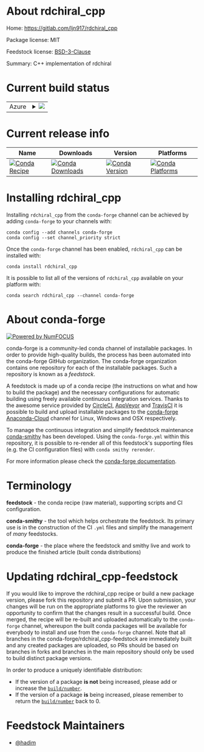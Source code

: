 About rdchiral_cpp
==================

Home: https://gitlab.com/ljn917/rdchiral_cpp

Package license: MIT

Feedstock license: [BSD-3-Clause](https://github.com/conda-forge/rdchiral_cpp-feedstock/blob/master/LICENSE.txt)

Summary: C++ implementation of rdchiral

Current build status
====================


<table>
    
  <tr>
    <td>Azure</td>
    <td>
      <details>
        <summary>
          <a href="https://dev.azure.com/conda-forge/feedstock-builds/_build/latest?definitionId=14273&branchName=master">
            <img src="https://dev.azure.com/conda-forge/feedstock-builds/_apis/build/status/rdchiral_cpp-feedstock?branchName=master">
          </a>
        </summary>
        <table>
          <thead><tr><th>Variant</th><th>Status</th></tr></thead>
          <tbody><tr>
              <td>linux_64_python3.7.____cpythonrdkit_version2020.09.5</td>
              <td>
                <a href="https://dev.azure.com/conda-forge/feedstock-builds/_build/latest?definitionId=14273&branchName=master">
                  <img src="https://dev.azure.com/conda-forge/feedstock-builds/_apis/build/status/rdchiral_cpp-feedstock?branchName=master&jobName=linux&configuration=linux_64_python3.7.____cpythonrdkit_version2020.09.5" alt="variant">
                </a>
              </td>
            </tr><tr>
              <td>linux_64_python3.7.____cpythonrdkit_version2021.03.5</td>
              <td>
                <a href="https://dev.azure.com/conda-forge/feedstock-builds/_build/latest?definitionId=14273&branchName=master">
                  <img src="https://dev.azure.com/conda-forge/feedstock-builds/_apis/build/status/rdchiral_cpp-feedstock?branchName=master&jobName=linux&configuration=linux_64_python3.7.____cpythonrdkit_version2021.03.5" alt="variant">
                </a>
              </td>
            </tr><tr>
              <td>linux_64_python3.7.____cpythonrdkit_version2021.09.1</td>
              <td>
                <a href="https://dev.azure.com/conda-forge/feedstock-builds/_build/latest?definitionId=14273&branchName=master">
                  <img src="https://dev.azure.com/conda-forge/feedstock-builds/_apis/build/status/rdchiral_cpp-feedstock?branchName=master&jobName=linux&configuration=linux_64_python3.7.____cpythonrdkit_version2021.09.1" alt="variant">
                </a>
              </td>
            </tr><tr>
              <td>linux_64_python3.8.____cpythonrdkit_version2020.09.5</td>
              <td>
                <a href="https://dev.azure.com/conda-forge/feedstock-builds/_build/latest?definitionId=14273&branchName=master">
                  <img src="https://dev.azure.com/conda-forge/feedstock-builds/_apis/build/status/rdchiral_cpp-feedstock?branchName=master&jobName=linux&configuration=linux_64_python3.8.____cpythonrdkit_version2020.09.5" alt="variant">
                </a>
              </td>
            </tr><tr>
              <td>linux_64_python3.8.____cpythonrdkit_version2021.03.5</td>
              <td>
                <a href="https://dev.azure.com/conda-forge/feedstock-builds/_build/latest?definitionId=14273&branchName=master">
                  <img src="https://dev.azure.com/conda-forge/feedstock-builds/_apis/build/status/rdchiral_cpp-feedstock?branchName=master&jobName=linux&configuration=linux_64_python3.8.____cpythonrdkit_version2021.03.5" alt="variant">
                </a>
              </td>
            </tr><tr>
              <td>linux_64_python3.8.____cpythonrdkit_version2021.09.1</td>
              <td>
                <a href="https://dev.azure.com/conda-forge/feedstock-builds/_build/latest?definitionId=14273&branchName=master">
                  <img src="https://dev.azure.com/conda-forge/feedstock-builds/_apis/build/status/rdchiral_cpp-feedstock?branchName=master&jobName=linux&configuration=linux_64_python3.8.____cpythonrdkit_version2021.09.1" alt="variant">
                </a>
              </td>
            </tr><tr>
              <td>linux_64_python3.9.____cpythonrdkit_version2020.09.5</td>
              <td>
                <a href="https://dev.azure.com/conda-forge/feedstock-builds/_build/latest?definitionId=14273&branchName=master">
                  <img src="https://dev.azure.com/conda-forge/feedstock-builds/_apis/build/status/rdchiral_cpp-feedstock?branchName=master&jobName=linux&configuration=linux_64_python3.9.____cpythonrdkit_version2020.09.5" alt="variant">
                </a>
              </td>
            </tr><tr>
              <td>linux_64_python3.9.____cpythonrdkit_version2021.03.5</td>
              <td>
                <a href="https://dev.azure.com/conda-forge/feedstock-builds/_build/latest?definitionId=14273&branchName=master">
                  <img src="https://dev.azure.com/conda-forge/feedstock-builds/_apis/build/status/rdchiral_cpp-feedstock?branchName=master&jobName=linux&configuration=linux_64_python3.9.____cpythonrdkit_version2021.03.5" alt="variant">
                </a>
              </td>
            </tr><tr>
              <td>linux_64_python3.9.____cpythonrdkit_version2021.09.1</td>
              <td>
                <a href="https://dev.azure.com/conda-forge/feedstock-builds/_build/latest?definitionId=14273&branchName=master">
                  <img src="https://dev.azure.com/conda-forge/feedstock-builds/_apis/build/status/rdchiral_cpp-feedstock?branchName=master&jobName=linux&configuration=linux_64_python3.9.____cpythonrdkit_version2021.09.1" alt="variant">
                </a>
              </td>
            </tr>
          </tbody>
        </table>
      </details>
    </td>
  </tr>
</table>

Current release info
====================

| Name | Downloads | Version | Platforms |
| --- | --- | --- | --- |
| [![Conda Recipe](https://img.shields.io/badge/recipe-rdchiral_cpp-green.svg)](https://anaconda.org/conda-forge/rdchiral_cpp) | [![Conda Downloads](https://img.shields.io/conda/dn/conda-forge/rdchiral_cpp.svg)](https://anaconda.org/conda-forge/rdchiral_cpp) | [![Conda Version](https://img.shields.io/conda/vn/conda-forge/rdchiral_cpp.svg)](https://anaconda.org/conda-forge/rdchiral_cpp) | [![Conda Platforms](https://img.shields.io/conda/pn/conda-forge/rdchiral_cpp.svg)](https://anaconda.org/conda-forge/rdchiral_cpp) |

Installing rdchiral_cpp
=======================

Installing `rdchiral_cpp` from the `conda-forge` channel can be achieved by adding `conda-forge` to your channels with:

```
conda config --add channels conda-forge
conda config --set channel_priority strict
```

Once the `conda-forge` channel has been enabled, `rdchiral_cpp` can be installed with:

```
conda install rdchiral_cpp
```

It is possible to list all of the versions of `rdchiral_cpp` available on your platform with:

```
conda search rdchiral_cpp --channel conda-forge
```


About conda-forge
=================

[![Powered by NumFOCUS](https://img.shields.io/badge/powered%20by-NumFOCUS-orange.svg?style=flat&colorA=E1523D&colorB=007D8A)](http://numfocus.org)

conda-forge is a community-led conda channel of installable packages.
In order to provide high-quality builds, the process has been automated into the
conda-forge GitHub organization. The conda-forge organization contains one repository
for each of the installable packages. Such a repository is known as a *feedstock*.

A feedstock is made up of a conda recipe (the instructions on what and how to build
the package) and the necessary configurations for automatic building using freely
available continuous integration services. Thanks to the awesome service provided by
[CircleCI](https://circleci.com/), [AppVeyor](https://www.appveyor.com/)
and [TravisCI](https://travis-ci.com/) it is possible to build and upload installable
packages to the [conda-forge](https://anaconda.org/conda-forge)
[Anaconda-Cloud](https://anaconda.org/) channel for Linux, Windows and OSX respectively.

To manage the continuous integration and simplify feedstock maintenance
[conda-smithy](https://github.com/conda-forge/conda-smithy) has been developed.
Using the ``conda-forge.yml`` within this repository, it is possible to re-render all of
this feedstock's supporting files (e.g. the CI configuration files) with ``conda smithy rerender``.

For more information please check the [conda-forge documentation](https://conda-forge.org/docs/).

Terminology
===========

**feedstock** - the conda recipe (raw material), supporting scripts and CI configuration.

**conda-smithy** - the tool which helps orchestrate the feedstock.
                   Its primary use is in the construction of the CI ``.yml`` files
                   and simplify the management of *many* feedstocks.

**conda-forge** - the place where the feedstock and smithy live and work to
                  produce the finished article (built conda distributions)


Updating rdchiral_cpp-feedstock
===============================

If you would like to improve the rdchiral_cpp recipe or build a new
package version, please fork this repository and submit a PR. Upon submission,
your changes will be run on the appropriate platforms to give the reviewer an
opportunity to confirm that the changes result in a successful build. Once
merged, the recipe will be re-built and uploaded automatically to the
`conda-forge` channel, whereupon the built conda packages will be available for
everybody to install and use from the `conda-forge` channel.
Note that all branches in the conda-forge/rdchiral_cpp-feedstock are
immediately built and any created packages are uploaded, so PRs should be based
on branches in forks and branches in the main repository should only be used to
build distinct package versions.

In order to produce a uniquely identifiable distribution:
 * If the version of a package **is not** being increased, please add or increase
   the [``build/number``](https://docs.conda.io/projects/conda-build/en/latest/resources/define-metadata.html#build-number-and-string).
 * If the version of a package **is** being increased, please remember to return
   the [``build/number``](https://docs.conda.io/projects/conda-build/en/latest/resources/define-metadata.html#build-number-and-string)
   back to 0.

Feedstock Maintainers
=====================

* [@hadim](https://github.com/hadim/)

